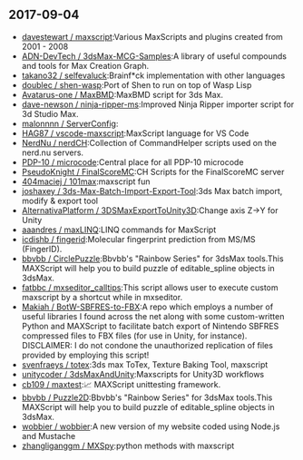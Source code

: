## 2017-09-04

* [davestewart / maxscript](https://github.com/davestewart/maxscript):Various MaxScripts and plugins created from 2001 - 2008
* [ADN-DevTech / 3dsMax-MCG-Samples](https://github.com/ADN-DevTech/3dsMax-MCG-Samples):A library of useful compounds and tools for Max Creation Graph.
* [takano32 / selfevaluck](https://github.com/takano32/selfevaluck):Brainf*ck implementation with other languages
* [doublec / shen-wasp](https://github.com/doublec/shen-wasp):Port of Shen to run on top of Wasp Lisp
* [Avatarus-one / MaxBMD](https://github.com/Avatarus-one/MaxBMD):MaxBMD script for 3ds Max.
* [dave-newson / ninja-ripper-ms](https://github.com/dave-newson/ninja-ripper-ms):Improved Ninja Ripper importer script for 3d Studio Max.
* [malonnnn / ServerConfig](https://github.com/malonnnn/ServerConfig):
* [HAG87 / vscode-maxscript](https://github.com/HAG87/vscode-maxscript):MaxScript language for VS Code
* [NerdNu / nerdCH](https://github.com/NerdNu/nerdCH):Collection of CommandHelper scripts used on the nerd.nu servers.
* [PDP-10 / microcode](https://github.com/PDP-10/microcode):Central place for all PDP-10 microcode
* [PseudoKnight / FinalScoreMC](https://github.com/PseudoKnight/FinalScoreMC):CH Scripts for the FinalScoreMC server
* [404maciej / 101max](https://github.com/404maciej/101max):maxscript fun
* [joshaxey / 3ds-Max-Batch-Import-Export-Tool](https://github.com/joshaxey/3ds-Max-Batch-Import-Export-Tool):3ds Max batch import, modify & export tool
* [AlternativaPlatform / 3DSMaxExportToUnity3D](https://github.com/AlternativaPlatform/3DSMaxExportToUnity3D):Change axis Z->Y for Unity
* [aaandres / maxLINQ](https://github.com/aaandres/maxLINQ):LINQ commands for MaxScript
* [icdishb / fingerid](https://github.com/icdishb/fingerid):Molecular fingerprint prediction from MS/MS (FingerID).
* [bbvbb / CirclePuzzle](https://github.com/bbvbb/CirclePuzzle):Bbvbb's "Rainbow Series" for 3dsMax tools.This MAXScript will help you to build puzzle of editable_spline objects in 3dsMax.
* [fatbbc / mxseditor_calltips](https://github.com/fatbbc/mxseditor_calltips):This script allows user to execute custom maxscript by a shortcut while in mxseditor.
* [Makiah / BotW-SBFRES-to-FBX](https://github.com/Makiah/BotW-SBFRES-to-FBX):A repo which employs a number of useful libraries I found across the net along with some custom-written Python and MAXScript to facilitate batch export of Nintendo SBFRES compressed files to FBX files (for use in Unity, for instance). DISCLAIMER: I do not condone the unauthorized replication of files provided by employing this script!
* [svenfraeys / totex](https://github.com/svenfraeys/totex):3ds max ToTex, Texture Baking Tool, maxscript
* [unitycoder / 3dsMaxAndUnity](https://github.com/unitycoder/3dsMaxAndUnity):Maxscripts for Unity3D workflows
* [cb109 / maxtest](https://github.com/cb109/maxtest):📈 MAXScript unittesting framework.
* [bbvbb / Puzzle2D](https://github.com/bbvbb/Puzzle2D):Bbvbb's "Rainbow Series" for 3dsMax tools.This MAXScript will help you to build puzzle of editable_spline objects in 3dsMax.
* [wobbier / wobbier](https://github.com/wobbier/wobbier):A new version of my website coded using Node.js and Mustache
* [zhangliganggm / MXSpy](https://github.com/zhangliganggm/MXSpy):python methods with maxscript
